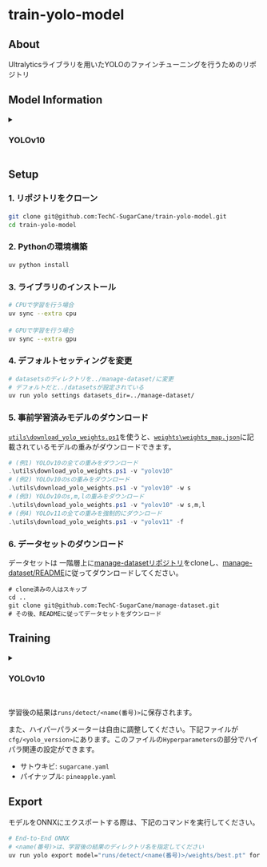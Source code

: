 # train-yolo-model

## About

Ultralyticsライブラリを用いたYOLOのファインチューニングを行うためのリポジトリ

## Model Information

<details>
<summary><h3>YOLOv10</h3></summary>

※ [THU-MIG/yolov10](https://github.com/THU-MIG/yolov10) から引用



<p align="center">
  <img src="assets/latency.svg" width=48%>
  <img src="assets/params.svg" width=48%> <br>
  Comparisons with others in terms of latency-accuracy (left) and size-accuracy (right) trade-offs.
</p>

[YOLOv10: Real-Time End-to-End Object Detection](https://arxiv.org/abs/2405.14458).\
Ao Wang, Hui Chen, Lihao Liu, Kai Chen, Zijia Lin, Jungong Han, and Guiguang Ding

## Performance
COCO

| Model | Test Size | #Params | FLOPs | AP<sup>val</sup> | Latency |
|:---------------|:----:|:---:|:--:|:--:|:--:|
| [YOLOv10-N](https://huggingface.co/jameslahm/yolov10n) |   640  |     2.3M    |   6.7G   |     38.5%     | 1.84ms |
| [YOLOv10-S](https://huggingface.co/jameslahm/yolov10s) |   640  |     7.2M    |   21.6G  |     46.3%     | 2.49ms |
| [YOLOv10-M](https://huggingface.co/jameslahm/yolov10m) |   640  |     15.4M   |   59.1G  |     51.1%     | 4.74ms |
| [YOLOv10-B](https://huggingface.co/jameslahm/yolov10b) |   640  |     19.1M   |  92.0G |     52.5%     | 5.74ms |
| [YOLOv10-L](https://huggingface.co/jameslahm/yolov10l) |   640  |     24.4M   |  120.3G   |     53.2%     | 7.28ms |
| [YOLOv10-X](https://huggingface.co/jameslahm/yolov10x) |   640  |     29.5M    |   160.4G   |     54.4%     | 10.70ms |


</details>


## Setup

### 1. リポジトリをクローン

```bash
git clone git@github.com:TechC-SugarCane/train-yolo-model.git
cd train-yolo-model
```

### 2. Pythonの環境構築

```bash
uv python install
```

### 3. ライブラリのインストール

```bash
# CPUで学習を行う場合
uv sync --extra cpu

# GPUで学習を行う場合
uv sync --extra gpu
```

### 4. デフォルトセッティングを変更

```bash
# datasetsのディレクトリを../manage-dataset/に変更
# デフォルトだと../datasetsが設定されている
uv run yolo settings datasets_dir=../manage-dataset/
```

### 5. 事前学習済みモデルのダウンロード

[`utils\download_yolo_weights.ps1`](.\utils\download_yolo_weights.ps1)を使うと、[`weights\weights_map.json`](weights/weights_map.json)に記載されているモデルの重みがダウンロードできます。

```ps1
# (例1) YOLOv10の全ての重みをダウンロード
.\utils\download_yolo_weights.ps1 -v "yolov10"
# (例2) YOLOv10のsの重みをダウンロード
.\utils\download_yolo_weights.ps1 -v "yolov10" -w s
# (例3) YOLOv10のs,m,lの重みをダウンロード
.\utils\download_yolo_weights.ps1 -v "yolov10" -w s,m,l
# (例4) YOLOv11の全ての重みを強制的にダウンロード
.\utils\download_yolo_weights.ps1 -v "yolov11" -f
```

### 6. データセットのダウンロード

データセットは 一階層上に[manage-datasetリポジトリ](https://github.com/TechC-SugarCane/manage-dataset)をcloneし、[manage-dataset/README](https://github.com/TechC-SugarCane/manage-dataset/blob/main/README.md)に従ってダウンロードしてください。

```shell
# clone済みの人はスキップ
cd ..
git clone git@github.com:TechC-SugarCane/manage-dataset.git
# その後、READMEに従ってデータセットをダウンロード
```



## Training

<details>
<summary><h3>YOLOv10</h3></summary>

```bash
# サトウキビをファインチューニングするコマンド
uv run yolo detect train cfg='cfg/yolov10/sugarcane.yaml' data=data/sugarcane.yaml model=weights/yolov10/yolov10x.pt name='yolov10x-sugarcane' epochs=300 batch=16 imgsz=640 device=0

# パイナップルをファインチューニングするコマンド
uv run yolo detect train cfg='cfg/yolov10/pineapple.yaml' data=data/pineapple.yaml model=weights/yolov10/yolov10x.pt name='yolov10x-pineapple' epochs=300 batch=16 imgsz=640 device=0
```

※ 上記を実行すると`yolov8n.pt`がダウンロードされますが、AMPというものの確認用に追加されているだけらしいので気にしなくて大丈夫です。
詳しくは[#106](https://github.com/THU-MIG/yolov10/issues/106)を参照してください。
</details>

<br>

学習後の結果は`runs/detect/<name(番号)>`に保存されます。

また、ハイパーパラメーターは自由に調整してください。下記ファイルが`cfg/<yolo_version>`にあります。このファイルの`Hyperparameters`の部分でハイパラ関連の設定ができます。

- サトウキビ: `sugarcane.yaml`
- パイナップル: `pineapple.yaml`

## Export

モデルをONNXにエクスポートする際は、下記のコマンドを実行してください。

```sh
# End-to-End ONNX
# <name(番号)>は、学習後の結果のディレクトリ名を指定してください
uv run yolo export model="runs/detect/<name(番号)>/weights/best.pt" format=onnx opset=13 simplify device=0
```

